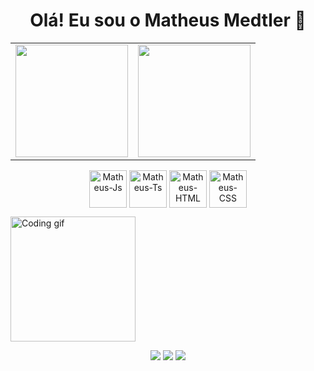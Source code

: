 <h1 align="center">Olá! Eu sou o Matheus Medtler 👋</h1>
<div align="center"> <table> <tr> <td> <img height="180em" src="https://github-readme-stats.vercel.app/api?username=matheusmedtler&show_icons=true&theme=tokyonight&include_all_commits=true&count_private=true"/> </td> <td> <img height="180em" src="https://github-readme-stats.vercel.app/api/top-langs/?username=matheusmedtler&layout=compact&langs_count=7&theme=tokyonight"/> </td> </tr> </table> </div>
<div align="center">

<img align="center" alt="Matheus-Js" height="60" width="60" src="https://cdn.jsdelivr.net/gh/devicons/devicon/icons/javascript/javascript-original.svg" /> <img align="center" alt="Matheus-Ts" height="60" width="60" src="https://cdn.jsdelivr.net/gh/devicons/devicon/icons/typescript/typescript-original.svg" /> <img align="center" alt="Matheus-HTML" height="60" width="60" src="https://cdn.jsdelivr.net/gh/devicons/devicon/icons/html5/html5-original.svg" /> <img align="center" alt="Matheus-CSS" height="60" width="60" src="https://cdn.jsdelivr.net/gh/devicons/devicon/icons/css3/css3-original.svg" /> </div>
<div align="justify"> <img src="https://i.pinimg.com/originals/9d/25/a6/9d25a640dc99c6c8aa791e248149441c.gif" width="200" alt="Coding gif"> </div>
<div align="center">

<a href="#"><img src="https://img.shields.io/badge/INSTAGRAM-E4405F?style=for-the-badge&logo=instagram&logoColor=white" target="_blank"></a>
<a href="#"><img src="https://img.shields.io/badge/GMAIL-D14836?style=for-the-badge&logo=gmail&logoColor=white" target="_blank"></a>
<a href="#"><img src="https://img.shields.io/badge/LINKEDIN-0077B5?style=for-the-badge&logo=linkedin&logoColor=white" target="_blank"></a>

</div>


